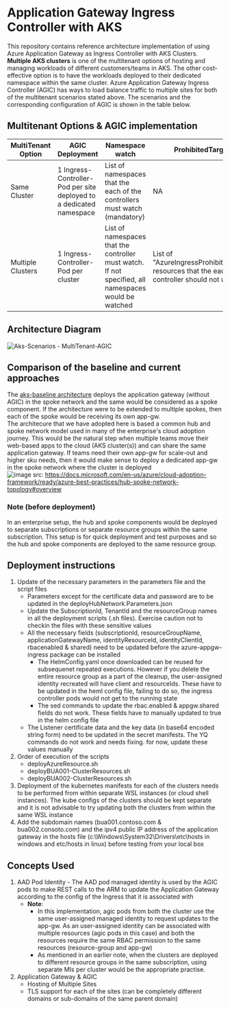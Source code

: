 # Application Gateway Ingress Controller with AKS 
This repository contains reference architecture implementation of using Azure Application Gateway as Ingress Controller with AKS Clusters. **Multiple AKS clusters** is one of the multitenant options of hosting and managing workloads of different customers/teams in AKS. The other cost-effective option is to have the workloads deployed to their dedicated namespace within the same cluster. Azure Application Gateway Ingress Controller (AGIC) has ways to load balance traffic to multiple sites for both of the multitenant scenarios stated above. The scenarios and the corresponding configuration of AGIC is shown in the table below. 

## Multitenant Options & AGIC implementation 
|MultiTenant Option  |AGIC Deployment  | Namespace watch | ProhibitedTargets |
|--------------------|-----------------|-----------------|-------------------|
|Same Cluster        |1 Ingress-Controller-Pod per site deployed to a dedicated namespace | List of namespaces that the each of the controllers must watch (mandatory) |NA|
| Multiple Clusters  |1 Ingress-Controller-Pod per cluster | List of namespaces that the controller must watch. If not specified, all namespaces would be watched|List of "AzureIngressProhibitedTarget" resources that the each controller should not update |

## Architecture Diagram
![Aks-Scenarios - MultiTenant-AGIC](https://user-images.githubusercontent.com/13979783/157807791-12061010-5a07-4a40-8633-a406a8f89b8f.png)

## Comparison of the baseline and  current approaches
The [aks-baseline architecture](https://github.com/mspnp/aks-baseline) deploys the application gateway (without AGIC) in the spoke network and the same would be considered as a spoke component. If the architecture were to be extended to multiple spokes, then each of the spoke would be receiving its own app-gw.  
The architecure that we have adopted here is based a common hub and spoke network model used in many of the enterprise's cloud adoption journey. This would be the natural step when multiple teams move their web-based apps to the cloud (AKS cluster(s)) and can share the same application gateway. If teams need their own app-gw for scale-out and higher sku needs, then it would make sense to deploy a dedicated app-gw in the spoke network where the cluster is deployed  
![image](https://user-images.githubusercontent.com/13979783/157811607-a7583083-ddf0-4f8a-b199-19cd8e1e8d21.png)
src: https://docs.microsoft.com/en-us/azure/cloud-adoption-framework/ready/azure-best-practices/hub-spoke-network-topology#overview


### Note (before deployment)
In an enterprise setup, the hub and spoke components would be deployed to separate subscriptions or separate resource groups within the same subscription. This setup is for quick deployment and test purposes and so the hub and spoke components are deployed to the same resource group.

## Deployment instructions
1. Update of the necessary parameters in the parameters file and the script files
   - Parameters except for the certificate data and password are to be updated in the deployHubNetwork.Parameters.json
   - Update the SubscriptionId, TenantId and the resourceGroup names in all the deployment scripts (.sh files). Exercise caution not to checkin the files with these sensitive values
   - All the necessary fields (subscriptionId, resourceGroupName, applicationGatewayName, identityResourceId, identityClientId, rbacenabled & shared) need to be updated before the azure-appgw-ingress package can be installed
     - The HelmConfig.yaml once downloaded can be reused for subsequenet repeated executions. However if you delete the entire resource group as a part of the cleanup, the user-assigned identity recreated will have client and resourceIds. These have to be updated in the heml config file, failing to do so, the ingress controller pods would not get to the running state
     - The sed commands to update the rbac.enabled & appgw.shared fields do not work. These fields have to manually updated to true in the helm config file
   - The Listener certificate data and the key data (in base64 encoded string form) need to be updated in the secret manifests. The YQ commands do not work and needs fixing. for now, update these values manually
2. Order of execution of the scripts
   - deployAzureResource.sh
   - deployBUA001-ClusterResources.sh
   - deployBUA002-ClusterResources.sh 
3. Deployment of the kubernetes manifests for each of the clusters needs to be performed from within separate WSL instances (or cloud shell instances). The kube configs of the clusters should be kept separate and it is not advisable to try updating both the clusters from within the same WSL instance
4. Add the subdomain names (bua001.contoso.com & bua002.consoto.com) and the ipv4 public IP address of the application gateway in the hosts file (c:\Windows\System32\Drivers\etc\hosts in windows and etc/hosts in linux) before testing from your local box

## Concepts Used
1. AAD Pod Identity - The AAD pod managed identity is used by the AGIC pods to make REST calls to the ARM to update the Application Gateway according to the config of the Ingress that it is associated with
   - **Note**: 
       - In this implementation, agic pods from both the cluster use the same user-assigned managed identity to request updates to the app-gw. As an user-assigned identity can be associated with multiple resources (agic pods in this case) and both the resources require the same RBAC permission to the same resources (resource-group and app-gw)
       - As mentioned in an earlier note, when the clusters are deployed to different resource groups in the same subscription, using separate MIs per cluster would be the appropriate practise. 
2. Application Gateway & AGIC
   - Hosting of Multiple Sites
   - TLS support for each of the sites (can be completely different domains or sub-domains of the same parent domain)






